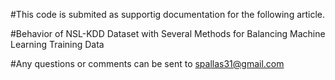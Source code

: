 #This code is submited as supportig documentation for the following article.

#Behavior of NSL-KDD Dataset with Several Methods for Balancing Machine Learning Training Data

#Any questions or comments can be sent to spallas31@gmail.com
